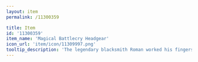 ```yaml
---
layout: item
permalink: /11300359

title: Item
id: '11300359'
item_name: 'Magical Battlecry Headgear'
icon_url: 'item/icon/11309997.png'
tooltip_description: 'The legendary blacksmith Roman worked his fingers to the bone creating this hat for Wizards competing in the arena. It''s imbued with a special reagent that helps the wearer resist magic attacks.'
---
```

